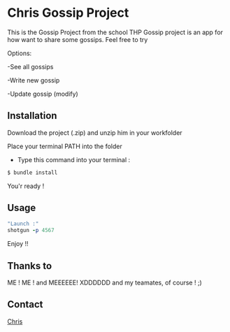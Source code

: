 # Chris Gossip Project

This is the Gossip Project from the school THP
Gossip project is an app for how want to share some gossips.
Feel free to try

Options:

-See all gossips

-Write new gossip

-Update gossip (modify)

## Installation

Download the project (.zip) and unzip him in your workfolder

Place your terminal PATH into the folder

-  Type this command into your terminal :
```ruby
$ bundle install
```
You'r ready !

## Usage

```ruby
"Launch :"
shotgun -p 4567
```
Enjoy !!

## Thanks to
ME ! ME ! and MEEEEEE! XDDDDDD
and my teamates, of course ! ;)

## Contact
[Chris](https://www.facebook.com/chris.boyer.7359)